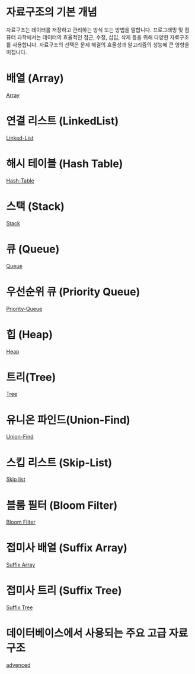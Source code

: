 # 자료구조의 기본 개념

자료구조는 데이터를 저장하고 관리하는 방식 또는 방법을 말합니다.
프로그래밍 및 컴퓨터 과학에서는 데이터의 효율적인 접근, 수정, 삽입, 삭제 등을 위해 다양한 자료구조를 사용합니다. 자료구조의 선택은 문제 해결의 효율성과 알고리즘의 성능에 큰 영향을 미칩니다.

# 배열 (Array)
[Array](Array.md)

# 연결 리스트 (LinkedList)
[Linked-List](Linked-List.md)

# 해시 테이블 (Hash Table)
[Hash-Table](Hash-Table.md)

# 스택 (Stack)
[Stack](Stack.md)

# 큐 (Queue)
[Queue](Queue.md)

# 우선순위 큐 (Priority Queue)
[Priority-Queue](Priority-Queue.md)

# 힙 (Heap)
[Heap](Heap.md)

# 트리(Tree)
[Tree](./Tree/README.md)

# 유니온 파인드(Union-Find)
[Union-Find](union-find.md)

# 스킵 리스트 (Skip-List)
[Skip list](skip-list.md)

# 블룸 필터 (Bloom Filter)
[Bloom Filter](bloom-filter.md)

# 접미사 배열 (Suffix Array)
[Suffix Array](suffix-array.md)

# 접미사 트리 (Suffix Tree)
[Suffix Tree](suffix-tree.md)

# 데이터베이스에서 사용되는 주요 고급 자료구조
[advenced](./advanced/README.md)
